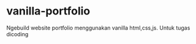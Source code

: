 # vanilla-portfolio
Ngebuild website portfolio menggunakan vanilla html,css,js. Untuk tugas dicoding
